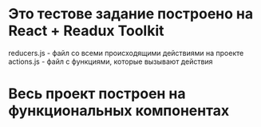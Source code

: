 # Это тестове задание построено на React + Readux Toolkit
reducers.js - файл со всеми происходящими действиями на проекте
actions.js - файл с функциями, которые вызывают действия 

# Весь проект построен на функциональных компонентах

